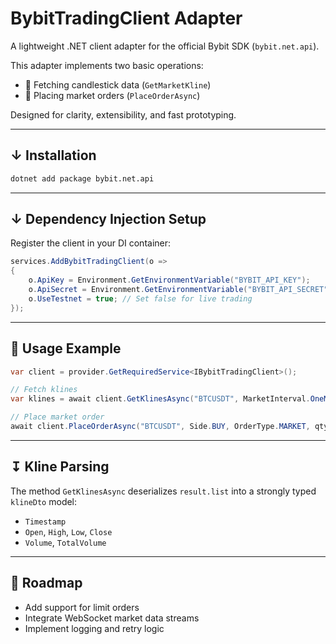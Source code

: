 
# BybitTradingClient Adapter

A lightweight .NET client adapter for the official Bybit SDK (`bybit.net.api`).

This adapter implements two basic operations:

- 👟 Fetching candlestick data (`GetMarketKline`)
- 💫 Placing market orders (`PlaceOrderAsync`)

Designed for clarity, extensibility, and fast prototyping.

---

## ↓ Installation

```bash
dotnet add package bybit.net.api
```

---

## ↓ Dependency Injection Setup

Register the client in your DI container:

```csharp
services.AddBybitTradingClient(o =>
{
    o.ApiKey = Environment.GetEnvironmentVariable("BYBIT_API_KEY");
    o.ApiSecret = Environment.GetEnvironmentVariable("BYBIT_API_SECRET");
    o.UseTestnet = true; // Set false for live trading
});
```

---

## 🐻 Usage Example

```csharp
var client = provider.GetRequiredService<IBybitTradingClient>();

// Fetch klines
var klines = await client.GetKlinesAsync("BTCUSDT", MarketInterval.OneMinute, 100);

// Place market order
await client.PlaceOrderAsync("BTCUSDT", Side.BUY, OrderType.MARKET, qty: "0.0001");
```


---

## ↧ Kline Parsing

The method `GetKlinesAsync` deserializes `result.list` into a strongly typed `klineDto` model:

- `Timestamp`
- `Open`, `High`, `Low`, `Close`
- `Volume`, `TotalVolume`

---

## 🌹 Roadmap

- Add support for limit orders
- Integrate WebSocket market data streams
- Implement logging and retry logic
